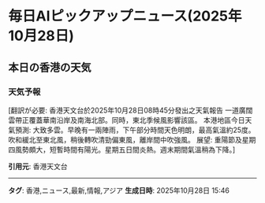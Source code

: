 # 毎日AIピックアップニュース(2025年10月28日)

## 本日の香港の天気
### 天気予報
[翻訳が必要: 香港天文台於2025年10月28日08時45分發出之天氣報告 一道廣闊雲帶正覆蓋華南沿岸及南海北部。同時，東北季候風影響該區。 本港地區今日天氣預測: 大致多雲。早晚有一兩陣雨，下午部分時間天色明朗，最高氣溫約25度。吹和緩北至東北風，稍後轉吹清勁偏東風，離岸間中吹強風。 展望: 重陽節及星期四風勢頗大，短暫時間有陽光。星期五日間炎熱。週末期間氣溫稍為下降。]

**引用元**: 香港天文台


---
**タグ**: 香港,ニュース,最新,情報,アジア
**生成日時**: 2025年10月28日 15:46
